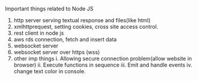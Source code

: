  Important things related to Node JS
 
1. http server serving textual response and files(like html)
2. xmlhttprequest, setting cookies, cross site access control.
3. rest client in node js
4. aws rds connection, fetch and insert data
5. websocket server
6. websocket server over https (wss) 
7. other imp things 
   i.   Allowing secure connection problem(allow website in browser)
   ii.  Execute functions in sequence
   iii. Emit and handle events
   iv.  change text color in console.

